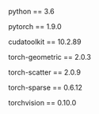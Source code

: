 python == 3.6

pytorch == 1.9.0

cudatoolkit == 10.2.89

torch-geometric == 2.0.3

torch-scatter == 2.0.9

torch-sparse == 0.6.12

torchvision == 0.10.0
